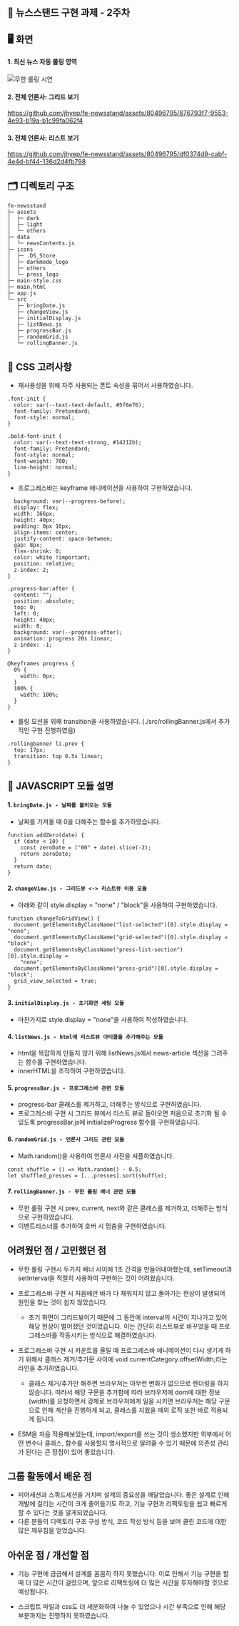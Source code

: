 ## 📰 뉴스스탠드 구현 과제 - 2주차

## 🖥 화면

#### 1. 최신 뉴스 자동 롤링 영역

![무한 롤링 시연](https://github.com/jhyep/fe-newsstand/assets/80496795/31ba835b-aab4-4770-8df2-97a1ebdea259)

#### 2. 전체 언론사: 그리드 보기

https://github.com/jhyep/fe-newsstand/assets/80496795/876793f7-9553-4e93-b19a-b1c99fa062f4

#### 3. 전체 언론사: 리스트 보기

https://github.com/jhyep/fe-newsstand/assets/80496795/df0374d9-cabf-4e4d-bf44-136d2d4fb798

## 🗂 디렉토리 구조

```
fe-newsstand
├─ assets
│  ├─ dark
│  ├─ light
│  └─ others
├─ data
│  └─ newsContents.js
├─ icons
│  ├─ .DS_Store
│  ├─ darkmode_logo
│  ├─ others
│  └─ press_logo
├─ main-style.css
├─ main.html
├─ app.js
└─ src
   ├─ bringDate.js
   ├─ changeView.js
   ├─ initialDisplay.js
   ├─ listNews.js
   ├─ progressBar.js
   ├─ randomGrid.js
   └─ rollingBanner.js
```

## 📌 CSS 고려사항

- 재사용성을 위해 자주 사용되는 폰트 속성을 묶어서 사용하였습니다.

```
.font-init {
  color: var(--text-text-default, #5f6e76);
  font-family: Pretendard;
  font-style: normal;
}

.bold-font-init {
  color: var(--text-text-strong, #14212b);
  font-family: Pretendard;
  font-style: normal;
  font-weight: 700;
  line-height: normal;
}
```

- 프로그레스바는 keyframe 애니메이션을 사용하여 구현하였습니다.

```.progress-bar {
  background: var(--progress-before);
  display: flex;
  width: 166px;
  height: 40px;
  padding: 0px 16px;
  align-items: center;
  justify-content: space-between;
  gap: 8px;
  flex-shrink: 0;
  color: white !important;
  position: relative;
  z-index: 2;
}

.progress-bar:after {
  content: "";
  position: absolute;
  top: 0;
  left: 0;
  height: 40px;
  width: 0;
  background: var(--progress-after);
  animation: progress 20s linear;
  z-index: -1;
}

@keyframes progress {
  0% {
    width: 0px;
  }
  100% {
    width: 100%;
  }
}

```

- 롤링 모션을 위해 transition을 사용하였습니다.
  (./src/rollingBanner.js에서 추가적인 구현 진행하였음)

```
.rollingbanner li.prev {
  top: 17px;
  transition: top 0.5s linear;
}
```

## 📌 JAVASCRIPT 모듈 설명

#### 1. `bringDate.js - 날짜를 불러오는 모듈`

- 날짜를 가져올 때 0을 더해주는 함수를 추가하였습니다.

```
function addZero(date) {
  if (date < 10) {
    const zeroDate = ("00" + date).slice(-2);
    return zeroDate;
  }
  return date;
}
```

#### 2. `changeView.js - 그리드뷰 <-> 리스트뷰 이동 모듈`

- 아래와 같이 style.display = "none" / "block"을 사용하여 구현하였습니다.

```
function changeToGridView() {
  document.getElementsByClassName("list-selected")[0].style.display = "none";
  document.getElementsByClassName("grid-selected")[0].style.display = "block";
  document.getElementsByClassName("press-list-section")[0].style.display =
    "none";
  document.getElementsByClassName("press-grid")[0].style.display = "block";
  grid_view_selected = true;
}
```

#### 3. `initialDisplay.js - 초기화면 세팅 모듈`

- 마찬가지로 style.display = "none"을 사용하여 작성하였습니다.

#### 4. `listNews.js - html에 리스트뷰 아티클을 추가해주는 모듈`

- html을 복잡하게 만들지 않기 위해 listNews.js에서 news-article 섹션을 그려주는 함수를 구현하였습니다.
- innerHTML을 조작하여 구현하였습니다.

#### 5. `progressBar.js - 프로그레스바 관련 모듈`

- progress-bar 클래스를 제거하고, 더해주는 방식으로 구현하였습니다.
- 프로그레스바 구현 시 그리드 뷰에서 리스트 뷰로 돌아오면 처음으로 초기화 될 수 있도록 progressBar.js에 initializeProgress 함수를 구현하였습니다.

#### 6. `randomGrid.js - 언론사 그리드 관련 모듈`

- Math.random()을 사용하여 언론사 사진을 셔플하였습니다.

```
const shuffle = () => Math.random() - 0.5;
let shuffled_presses = [...presses].sort(shuffle);
```

#### 7. `rollingBanner.js - 무한 롤링 배너 관련 모듈`

- 무한 롤링 구현 시 prev, current, next와 같은 클래스를 제거하고, 더해주는 방식으로 구현하였습니다.
- 이벤트리스너를 추가하여 호버 시 멈춤을 구현하였습니다.

## 어려웠던 점 / 고민했던 점

- 무한 롤링 구현시 두가지 배너 사이에 1초 간격을 만들어내야했는데, setTimeout과 setInterval을 적절히 사용하여 구현하는 것이 어려웠습니다.

- 프로그레스바 구현 시 처음에만 바가 다 채워지지 않고 돌아가는 현상이 발생되어 원인을 찾는 것이 쉽지 않았습니다.

  - 초기 화면이 그리드뷰이기 때문에 그 동안에 interval의 시간이 지나가고 있어 해당 현상이 벌어졌던 것이었습니다. 이는 간단히 리스트뷰로 바꾸었을 때 프로그레스바를 작동시키는 방식으로 해결하였습니다.

- 프로그레스바 구현 시 카운트를 올릴 때 프로그레스바 애니메이션이 다시 생기게 하기 위해서 클래스 제거/추가문 사이에 void currentCategory.offsetWidth;라는 라인을 추가하였습니다.

  - 클래스 제거/추가만 해주면 브라우저는 아무런 변화가 없으므로 렌더링을 하지 않습니다. 따라서 해당 구문을 추가함에 따라 브라우저에 dom에 대한 정보(width)를 요청하면서 강제로 브라우저에게 일을 시키면 브라우저는 해당 구문으로 인해 계산을 진행하게 되고, 클래스를 지웠을 때의 로직 또한 바로 적용되게 됩니다.

- ESM을 처음 적용해보았는데, import/export를 쓰는 것이 생소했지만 외부에서 어떤 변수나 클래스, 함수를 사용할지 명시적으로 알려줄 수 있기 때문에 의존성 관리가 된다는 큰 장점이 있어 좋았습니다.

## 그룹 활동에서 배운 점

- 피어세션과 스쿼드세션을 거치며 설계의 중요성을 깨달았습니다. 좋은 설계로 인해 개발에 걸리는 시간이 크게 줄어들기도 하고, 기능 구현과 리팩토링을 쉽고 빠르게 할 수 있다는 것을 알게되었습니다.
- 다른 분들의 디렉토리 구조 구성 방식, 코드 작성 방식 등을 보며 클린 코드에 대한 많은 깨우침을 얻었습니다.

## 아쉬운 점 / 개선할 점

- 기능 구현에 급급해서 설계를 꼼꼼히 하지 못했습니다. 이로 인해서 기능 구현을 할 때 더 많은 시간이 걸렸으며, 앞으로 리팩토링에 더 많은 시간을 투자해야할 것으로 예상됩니다.

- 스크립트 파일과 css도 더 세분화하여 나눌 수 있었으나 시간 부족으로 인해 해당 부분까지는 진행하지 못하였습니다.
